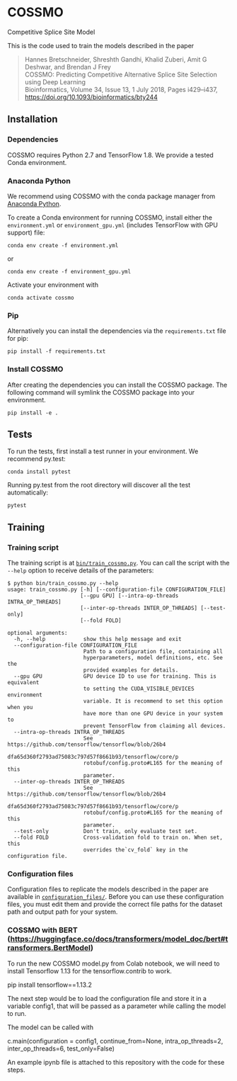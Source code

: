 # COSSMO
Competitive Splice Site Model

This is the code used to train the models described in the paper

> Hannes Bretschneider, Shreshth Gandhi, Khalid Zuberi, Amit G Deshwar, and Brendan J Frey  
> COSSMO: Predicting Competitive Alternative Splice Site Selection using Deep Learning  
> Bioinformatics, Volume 34, Issue 13, 1 July 2018, Pages i429–i437,  
> https://doi.org/10.1093/bioinformatics/bty244

## Installation

### Dependencies
COSSMO requires Python 2.7 and TensorFlow 1.8. We provide a tested Conda
environment. 

### Anaconda Python
We recommend using COSSMO with the conda package manager from 
[Anaconda Python](https://www.anaconda.com/distribution/).

To create a Conda environment for running COSSMO, install either the
`environment.yml` or `environment_gpu.yml` (includes TensorFlow with GPU 
support) file:

    conda env create -f environment.yml
or 

    conda env create -f environment_gpu.yml  

Activate your environment with

    conda activate cossmo
    
### Pip
Alternatively you can install the dependencies via the `requirements.txt` file
for pip:

    pip install -f requirements.txt
    
### Install COSSMO
After creating the dependencies you can install the COSSMO package. The 
following command will symlink the COSSMO package into your environment. 

    pip install -e .
    
    
## Tests
To run the tests, first install a test runner in your environment. We recommend
py.test:

    conda install pytest
    
Running py.test from the root directory will discover all the test 
automatically:

    pytest
    
## Training

### Training script
The training script is at 
[`bin/train_cossmo.py`](https://github.com/PSI-Lab/COSSMO/blob/master/bin/train_cossmo.py).
You can call the script with the `--help` option to receive details of the
parameters:

    $ python bin/train_cossmo.py --help
    usage: train_cossmo.py [-h] [--configuration-file CONFIGURATION_FILE]
                           [--gpu GPU] [--intra-op-threads INTRA_OP_THREADS]
                           [--inter-op-threads INTER_OP_THREADS] [--test-only]
                           [--fold FOLD]
    
    optional arguments:
      -h, --help            show this help message and exit
      --configuration-file CONFIGURATION_FILE
                            Path to a configuration file, containing all
                            hyperparameters, model definitions, etc. See the
                            provided examples for details.
      --gpu GPU             GPU device ID to use for training. This is equivalent
                            to setting the CUDA_VISIBLE_DEVICES environment
                            variable. It is recommend to set this option when you
                            have more than one GPU device in your system to
                            prevent TensorFlow from claiming all devices.
      --intra-op-threads INTRA_OP_THREADS
                            See https://github.com/tensorflow/tensorflow/blob/26b4
                            dfa65d360f2793ad75083c797d57f8661b93/tensorflow/core/p
                            rotobuf/config.proto#L165 for the meaning of this
                            parameter.
      --inter-op-threads INTER_OP_THREADS
                            See https://github.com/tensorflow/tensorflow/blob/26b4
                            dfa65d360f2793ad75083c797d57f8661b93/tensorflow/core/p
                            rotobuf/config.proto#L165 for the meaning of this
                            parameter.
      --test-only           Don't train, only evaluate test set.
      --fold FOLD           Cross-validation fold to train on. When set, this
                            overrides the`cv_fold` key in the configuration file.

### Configuration files
Configuration files to replicate the models described in the paper are available
in [`configuration_files/`](https://github.com/PSI-Lab/COSSMO/blob/master/configuration_files).
Before you can use these configuration files, you must edit them and provide the
correct file paths for the dataset path and output path for your system.

### COSSMO with BERT (https://huggingface.co/docs/transformers/model_doc/bert#transformers.BertModel)

To run the new COSSMO model.py from Colab notebook, we will need to install Tensorflow 1.13 for the tensorflow.contrib to work.

 pip install tensorflow==1.13.2

The next step would be to load the configuration file and store it in a variable config1, that will be passed as a parameter while calling the model to run.

The model can be called with 

c.main(configuration = config1, continue_from=None, intra_op_threads=2, inter_op_threads=6, test_only=False)

An example ipynb file is attached to this repository with the code for these steps.
